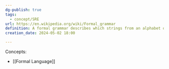 ```yaml
---
dg-publish: true
tags:
  - concept/SRE
url: https://en.wikipedia.org/wiki/Formal_grammar
definition: A formal grammar describes which strings from an alphabet of a formal language are valid according to the language's syntax.
creation_date: 2024-05-02 18:00

---
```

Concepts:
- [[Formal Language]]
